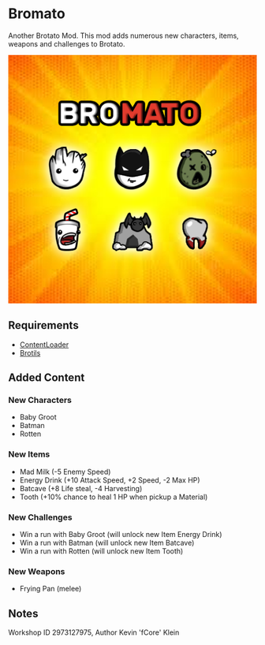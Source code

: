 # Bromato
Another Brotato Mod. This mod adds numerous new characters, items, weapons and challenges to Brotato.

![screenshot](.docs/bromato_steam_workshop_logo.png)

## Requirements
* [ContentLoader](https://github.com/BrotatoMods/Brotato-ContentLoader/)
* [Brotils](https://github.com/BrotatoMods/Brotato-Brotils/)

## Added Content
### New Characters
* Baby Groot
* Batman
* Rotten

### New Items
* Mad Milk (-5 Enemy Speed)
* Energy Drink (+10 Attack Speed, +2 Speed, -2 Max HP)
* Batcave (+8 Life steal, -4 Harvesting)
* Tooth (+10% chance to heal 1 HP when pickup a Material)

### New Challenges
* Win a run with Baby Groot (will unlock new Item Energy Drink)
* Win a run with Batman (will unlock new Item Batcave)
* Win a run with Rotten (will unlock new Item Tooth)

### New Weapons
* Frying Pan (melee)

 ## Notes
 Workshop ID 2973127975, Author Kevin 'fCore' Klein
